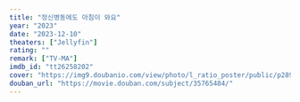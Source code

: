 ```yaml
---
title: "정신병동에도 아침이 와요"
year: "2023"
date: "2023-12-10"
theaters: ["Jellyfin"]
rating: ""
remark: ["TV-MA"]
imdb_id: "tt26258202"
cover: "https://img9.doubanio.com/view/photo/l_ratio_poster/public/p2899571285.jpg"
douban_url: "https://movie.douban.com/subject/35765484/"
---
```

